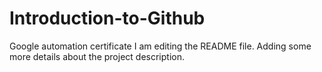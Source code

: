 # Introduction-to-Github
Google automation certificate
I am editing the README file. Adding some more details about the project description.
